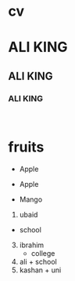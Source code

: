 # cv
# ALI KING
## ALI KING
### ALI KING

<br>
 
# fruits 
+ Apple
- Apple
+ Mango
1. ubaid
 + school
3. ibrahim 
    + college 
5. ali
        + school
7. kashan
             + uni
